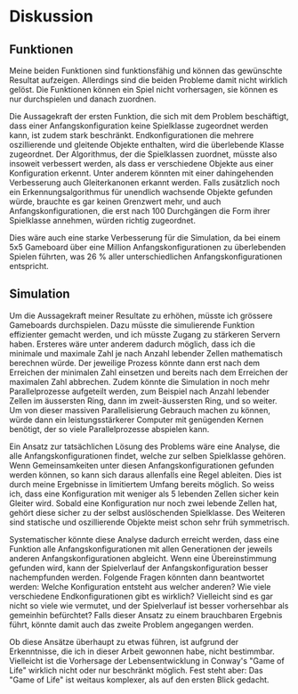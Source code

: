 # Diskussion

## Funktionen

Meine beiden Funktionen sind funktionsfähig und können das gewünschte Resultat aufzeigen. Allerdings sind die beiden Probleme damit nicht wirklich gelöst. Die Funktionen können ein Spiel nicht vorhersagen, sie können es nur durchspielen und danach zuordnen. 

Die Aussagekraft der ersten Funktion, die sich mit dem Problem beschäftigt, dass einer Anfangskonfiguration keine Spielklasse zugeordnet werden kann, ist zudem stark beschränkt. Endkonfigurationen die mehrere oszillierende und gleitende Objekte enthalten, wird die überlebende Klasse zugeordnet. Der Algorithmus, der die Spielklassen zuordnet, müsste also insoweit verbessert werden, als dass er verschiedene Objekte aus einer Konfiguration erkennt. Unter anderem könnten mit einer dahingehenden Verbesserung auch Gleiterkanonen erkannt werden. Falls zusätzlich noch ein Erkennungsalgorithmus für unendlich wachsende Objekte gefunden würde, brauchte es gar keinen Grenzwert mehr, und auch Anfangskonfigurationen, die erst nach 100 Durchgängen die Form ihrer Spielklasse annehmen, würden richtig zugeordnet. 

Dies wäre auch eine starke Verbesserung für die Simulation, da bei einem 5x5 Gameboard über eine Million Anfangskonfigurationen zu überlebenden Spielen führten, was 26 % aller unterschiedlichen Anfangskonfigurationen entspricht.

## Simulation

Um die Aussagekraft meiner Resultate zu erhöhen, müsste ich grössere Gameboards durchspielen. Dazu müsste die simulierende Funktion effizienter gemacht werden, und ich müsste Zugang zu stärkeren Servern haben. Ersteres wäre unter anderem dadurch möglich, dass ich die minimale und maximale Zahl je nach Anzahl lebender Zellen mathematisch berechnen würde. Der jeweilige Prozess könnte dann erst nach dem Erreichen der minimalen Zahl einsetzen und bereits nach dem Erreichen der maximalen Zahl abbrechen. Zudem könnte die Simulation in noch mehr Parallelprozesse aufgeteilt werden, zum Beispiel nach Anzahl lebender Zellen im äussersten Ring, dann im zweit-äussersten Ring, und so weiter. Um von dieser massiven Parallelisierung Gebrauch machen zu können, würde dann ein leistungsstärkerer Computer mit genügenden Kernen benötigt, der so viele Parallelprozesse abspielen kann.

Ein Ansatz zur tatsächlichen Lösung des Problems wäre eine Analyse, die alle Anfangskonfigurationen findet, welche zur selben Spielklasse gehören. Wenn Gemeinsamkeiten unter diesen Anfangskonfigurationen gefunden werden können, so kann sich daraus allenfalls eine Regel ableiten. 
Dies ist durch meine Ergebnisse in limitiertem Umfang bereits möglich. So weiss ich, dass eine Konfiguration mit weniger als 5 lebenden Zellen sicher kein Gleiter wird. Sobald eine Konfiguration nur noch zwei lebende Zellen hat, gehört diese sicher zu der selbst auslöschenden Spielklasse. Des Weiteren sind statische und oszillierende Objekte meist schon sehr früh symmetrisch.

Systematischer könnte diese Analyse dadurch erreicht werden, dass eine Funktion alle Anfangskonfigurationen mit allen Generationen der jeweils anderen Anfangskonfigurationen abgleicht. Wenn eine Übereinstimmung gefunden wird, kann der Spielverlauf der Anfangskonfiguration besser nachempfunden werden. Folgende Fragen könnten dann beantwortet werden: Welche Konfiguration entsteht aus welcher anderen? Wie viele verschiedene Endkonfigurationen gibt es wirklich? Vielleicht sind es gar nicht so viele wie vermutet, und der Spielverlauf ist besser vorhersehbar als gemeinhin befürchtet? Falls dieser Ansatz zu einem brauchbaren Ergebnis führt, könnte damit auch das zweite Problem angegangen werden. 

Ob diese Ansätze überhaupt zu etwas führen, ist aufgrund der Erkenntnisse, die ich in dieser Arbeit gewonnen habe, nicht bestimmbar. Vielleicht ist die Vorhersage der Lebensentwicklung in Conway's "Game of Life" wirklich nicht oder nur beschränkt möglich. 
Fest steht aber: Das "Game of Life" ist weitaus komplexer, als auf den ersten Blick gedacht.


